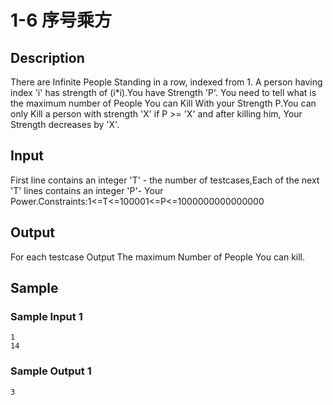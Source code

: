 # 1-6 序号乘方

## Description

There are Infinite People Standing in a row, indexed from 1. A person having index 'i' has strength of (i*i).You have Strength 'P'. You need to tell what is the maximum number of People You can Kill With your Strength P.You can only Kill a person with strength 'X' if P >= 'X' and after killing him, Your Strength decreases by 'X'.

## Input

First line contains an integer 'T' - the number of testcases,Each of the next 'T' lines contains an integer 'P'- Your Power.Constraints:1<=T<=100001<=P<=1000000000000000

## Output

For each testcase Output The maximum Number of People You can kill.

## Sample

### Sample Input 1

~~~
1
14
~~~

### Sample Output 1

~~~
3
~~~
